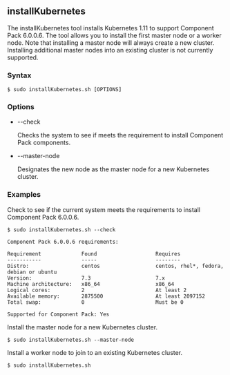 ## installKubernetes

The installKubernetes tool installs Kubernetes 1.11 to support Component Pack 6.0.0.6. The tool allows you to install
the first master node or a worker node. Note that installing a master node will always create a new cluster. Installing
additional master nodes into an existing cluster is not currently supported.

### Syntax

```Shell
$ sudo installKubernetes.sh [OPTIONS]
```

### Options

* --check

    Checks the system to see if meets the requirement to install Component Pack components.
    
* --master-node

    Designates the new node as the master node for a new Kubernetes cluster.

### Examples

Check to see if the current system meets the requirements to install Component Pack 6.0.0.6.

```Shell
$ sudo installKubernetes.sh --check

Component Pack 6.0.0.6 requirements:

Requirement             Found                   Requires
-----------             -----                   --------
Distro:                 centos                  centos, rhel*, fedora, debian or ubuntu
Version:                7.3                     7.x
Machine architecture:   x86_64                  x86_64
Logical cores:          2                       At least 2
Available memory:       2875500                 At least 2097152
Total swap:             0                       Must be 0

Supported for Component Pack: Yes
```

Install the master node for a new Kubernetes cluster.

```Shell
$ sudo installKubernetes.sh --master-node
```

Install a worker node to join to an existing Kubernetes cluster.

```Shell
$ sudo installKubernetes.sh
```